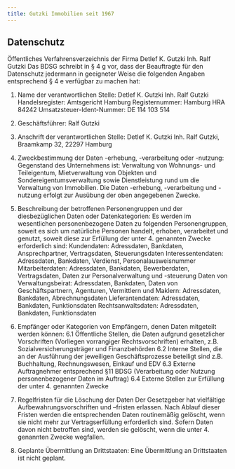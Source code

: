 ```yaml
---
title: Gutzki Immobilien seit 1967
---
```


## Datenschutz

Öffentliches Verfahrensverzeichnis der Firma Detlef K. Gutzki Inh. Ralf Gutzki
Das BDSG schreibt in § 4 g vor, dass der Beauftragte für den Datenschutz jedermann in geeigneter Weise die folgenden Angaben entsprechend § 4 e verfügbar zu machen hat:

1. Name der verantwortlichen Stelle: Detlef K. Gutzki Inh. Ralf Gutzki
Handelsregister: Amtsgericht Hamburg 
Registernummer: Hamburg HRA 84242
Umsatzsteuer-Ident-Nummer: DE 114 103 514 

2. Geschäftsführer: Ralf Gutzki

3. Anschrift der verantwortlichen Stelle: 
          Detlef K. Gutzki Inh. Ralf Gutzki,
          Braamkamp 32, 
          22297 Hamburg

4. Zweckbestimmung der Daten -erhebung, -verarbeitung oder -nutzung: 
Gegenstand des Unternehmens ist: 
Verwaltung von Wohnungs- und Teileigentum, Mietverwaltung von Objekten und Sondereigentumsverwaltung sowie Dienstleistung rund um die Verwaltung von Immobilien. 
Die Daten -erhebung, -verarbeitung und -nutzung erfolgt zur Ausübung der oben angegebenen Zwecke.

5. Beschreibung der betroffenen Personengruppen und der diesbezüglichen Daten oder Datenkategorien: 
Es werden im wesentlichen personenbezogene Daten zu folgenden Personengruppen, soweit es sich um natürliche Personen handelt, erhoben, verarbeitet und genutzt, soweit diese zur Erfüllung der unter 4. genannten Zwecke erforderlich sind: 
Kundendaten: Adressdaten, Bankdaten, Ansprechpartner, Vertragsdaten, Steuerungsdaten 
Interessentendaten: Adressdaten, Bankdaten, Verdienst, Personalausweisnummer 
Mitarbeiterdaten: Adressdaten, Bankdaten, Bewerberdaten, Vertragsdaten, Daten zur Personalverwaltung und -steuerung 
Daten von Verwaltungsbeirat: Adressdaten, Bankdaten, 
Daten von Geschäftspartnern, Agenturen, Vermittlern und Maklern: Adressdaten, Bankdaten, Abrechnungsdaten 
Lieferantendaten: Adressdaten, Bankdaten, Funktionsdaten 
Rechtsanwaltsdaten: Adressdaten, Bankdaten, Funktionsdaten

6. Empfänger oder Kategorien von Empfängern, denen Daten mitgeteilt werden können: 
6.1 Öffentliche Stellen, die Daten aufgrund gesetzlicher Vorschriften (Vorliegen vorrangiger Rechtsvorschriften) erhalten, z.B. Sozialversicherungsträger und Finanzbehörden
6.2 Interne Stellen, die an der Ausführung der jeweiligen Geschäftsprozesse beteiligt sind z.B. Buchhaltung, Rechnungswesen, Einkauf und EDV 
6.3 Externe Auftragnehmer entsprechend §11 BDSG (Verarbeitung oder Nutzung personenbezogener Daten im Auftrag) 
6.4 Externe Stellen zur Erfüllung der unter 4. genannten Zwecke

7. Regelfristen für die Löschung der Daten 
Der Gesetzgeber hat vielfältige Aufbewahrungsvorschriften und –fristen erlassen. Nach Ablauf dieser Fristen werden die entsprechenden Daten routinemäßig gelöscht, wenn sie nicht mehr zur Vertragserfüllung erforderlich sind. Sofern Daten davon nicht betroffen sind, werden sie gelöscht, wenn die unter 4. genannten Zwecke wegfallen.

8. Geplante Übermittlung an Drittstaaten: Eine Übermittlung an Drittstaaten ist nicht geplant.

